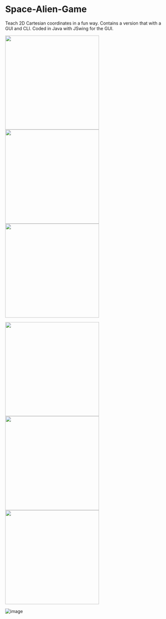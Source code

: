 # Space-Alien-Game
Teach 2D Cartesian coordinates in a fun way. Contains a version that with a GUI and CLI. Coded in Java with JSwing for the GUI.

<img src="https://user-images.githubusercontent.com/85257356/136675445-d5d993dd-8a5a-46a7-baed-1e718ff2b7d7.png" width="300"/>     <img src="https://user-images.githubusercontent.com/85257356/136675394-1b0460f4-09e7-42b0-8bcb-63973135de03.png" width="300"/>     <img src="https://user-images.githubusercontent.com/85257356/136675452-0ce153ae-c7d7-48ae-a341-f304540b7360.png" width="300"/>

<img src="https://user-images.githubusercontent.com/85257356/136675467-ca815c8c-ecd1-4e8f-ae82-2a69cbabd3ff.png" width="300"/>     <img src="https://user-images.githubusercontent.com/85257356/136675480-04da9268-1803-4cc0-9a3a-5480505586b8.png" width="300"/>     <img src="https://user-images.githubusercontent.com/85257356/136675483-8c71ce7e-4320-4722-b370-35db17477f7d.png" width="300"/>


![image](https://user-images.githubusercontent.com/85257356/136675523-fd784013-5460-487a-948a-5ece918b54f6.png)

